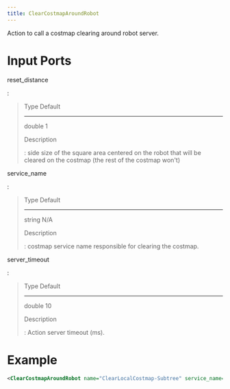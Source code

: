 ```yaml
---
title: ClearCostmapAroundRobot
---
```


Action to call a costmap clearing around robot server.

# Input Ports

reset_distance

:   

>   Type     Default
>   -------- ---------
>   double   1
>
> Description
>
> :   side size of the square area centered on the robot that will be cleared on the costmap (the rest of the costmap won\'t)

service_name

:   

>   Type     Default
>   -------- ---------
>   string   N/A
>
> Description
>
> :   costmap service name responsible for clearing the costmap.

server_timeout

:   

>   Type     Default
>   -------- ---------
>   double   10
>
> Description
>
> :   Action server timeout (ms).

# Example

``` xml
<ClearCostmapAroundRobot name="ClearLocalCostmap-Subtree" service_name="local_costmap/clear_around_local_costmap"/>
```
